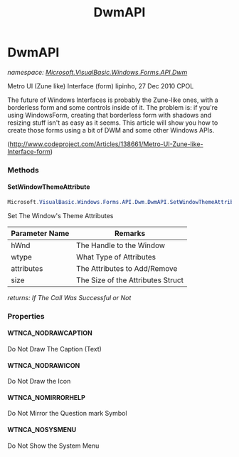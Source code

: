 ﻿---
title: DwmAPI
---

# DwmAPI
_namespace: [Microsoft.VisualBasic.Windows.Forms.API.Dwm](N-Microsoft.VisualBasic.Windows.Forms.API.Dwm.html)_

Metro UI (Zune like) Interface (form)
 lipinho, 27 Dec 2010 CPOL

 The future of Windows Interfaces is probably the Zune-like ones, with a borderless form and some controls inside of it.
 The problem is: if you're using WindowsForm, creating that borderless form with shadows and resizing stuff isn't as easy as it seems.
 This article will show you how to create those forms using a bit of DWM and some other Windows APIs.

 (http://www.codeproject.com/Articles/138661/Metro-UI-Zune-like-Interface-form)

### Methods

#### SetWindowThemeAttribute
```csharp
Microsoft.VisualBasic.Windows.Forms.API.Dwm.DwmAPI.SetWindowThemeAttribute(System.IntPtr,Microsoft.VisualBasic.Windows.Forms.API.Dwm.WindowThemeAttributeType,Microsoft.VisualBasic.Windows.Forms.API.Dwm.WTA_OPTIONS@,System.UInt32)
```
Set The Window's Theme Attributes

|Parameter Name|Remarks|
|--------------|-------|
|hWnd|The Handle to the Window|
|wtype|What Type of Attributes|
|attributes|The Attributes to Add/Remove|
|size|The Size of the Attributes Struct|

_returns: If The Call Was Successful or Not_



### Properties

#### WTNCA_NODRAWCAPTION
Do Not Draw The Caption (Text)
#### WTNCA_NODRAWICON
Do Not Draw the Icon
#### WTNCA_NOMIRRORHELP
Do Not Mirror the Question mark Symbol
#### WTNCA_NOSYSMENU
Do Not Show the System Menu

